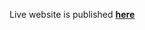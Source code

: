 Live website is published <a href="https://micmaus.github.io/goit-markup-hw-01/" target="_blank"> **here** </a>
